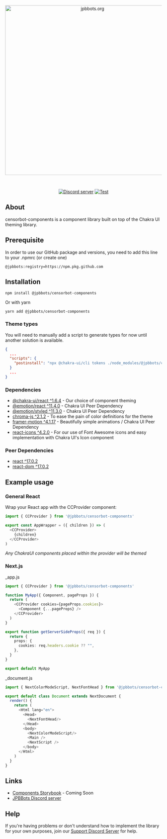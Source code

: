 <div align="center">
  <br />
  <p>
    <a href="https://jpbbots.org/"><img src="https://i.imgur.com/1vFSlx2.png" width="546" alt="jpbbots.org" /></a>
  </p>
  <br />
  <p>
    <a href="https://jpbbots.org/support"><img src="https://img.shields.io/discord/399688888739692552?color=f44847&logo=discord&logoColor=white" alt="Discord server" /></a>
    <a href="https://github.com/JPBBots/censorbot-components/actions"><img src="https://github.com/JPBBots/censorbot-components/actions/workflows/test.action.yml/badge.svg" alt="Test" /></a>
  </p>
</div>

## About

censorbot-components is a component library built on top of the Chakra UI theming library.

## Prerequisite
In order to use our GitHub package and versions, you need to add this line to your .npmrc (or create one)
```
@jpbbots:registry=https://npm.pkg.github.com
```

## Installation

```sh-session
npm install @jpbbots/censorbot-components
```
Or with yarn
```sh-session
yarn add @jpbbots/censorbot-components
```

### Theme types
You will need to manually add a script to generate types for now until another solution is available.
```json
{
  ...
  "scripts": {
    "postinstall": "npx @chakra-ui/cli tokens ./node_modules/@jpbbots/censorbot-components/src/theme/index.ts"
  }
  ...
}
```

### Dependencies

- [@chakra-ui/react ^1.6.4](https://www.npmjs.com/package/@chakra-ui/react) - Our choice of component theming
- [@emotion/react ^11.4.0](https://www.npmjs.com/package/@emotion/react) - Chakra UI Peer Dependency
- [@emotion/styled ^11.3.0](https://www.npmjs.com/package/@emotion/styled) - Chakra UI Peer Dependency
- [chroma-js ^2.1.2](https://www.npmjs.com/package/chroma-js) - To ease the pain of color definitions for the theme
- [framer-motion ^4.1.17](https://www.npmjs.com/package/framer-motion) - Beautifully simple animations / Chakra UI Peer Dependency
- [react-icons ^4.2.0](https://www.npmjs.com/package/react-icons) - For our use of Font Awesome icons and easy implementation with Chakra UI's Icon component

### Peer Dependencies

- [react ^17.0.2](https://www.npmjs.com/package/react)
- [react-dom ^17.0.2](https://www.npmjs.com/package/react-dom)

## Example usage

### General React
Wrap your React app with the CCProvider component:
```typescript jsx
import { CCProvider } from '@jpbbots/censorbot-components'

export const AppWrapper = ({ children }) => (
  <CCProvider>
    {children}
  </CCProvider>
)
```
_Any ChakraUI components placed within the provider will be themed_

### Next.js

_app.js
```typescript jsx
import { CCProvider } from '@jpbbots/censorbot-components'

function MyApp({ Component, pageProps }) {
  return (
    <CCProvider cookies={pageProps.cookies}>
      <Component {...pageProps} />
    </CCProvider>
  )
}

export function getServerSideProps({ req }) {
  return {
    props: {
      cookies: req.headers.cookie ?? "",
    },
  }
}

export default MyApp
```

_document.js
```typescript jsx
import { NextColorModeScript, NextFontHead } from '@jpbbots/censorbot-components'

export default class Document extends NextDocument {
  render() {
    return (
      <Html lang="en">
        <Head>
          <NextFontHead/>
        </Head>
        <body>
          <NextColorModeScript/>
          <Main />
          <NextScript />
        </body>
      </Html>
    )
  }
}
```

## Links
- [Components Storybook](#Links) - Coming Soon
- [JPBBots Discord server](https://jpbbots.org/support)

## Help
If you're having problems or don't understand how to implement the library for your own purposes, join our [Support Discord Server](https://jpbbots.org/support) for help.
